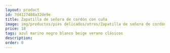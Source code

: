 ```yaml
---
layout: product
id: 7d4127488a32de9e
title: Zapatilla de señora de cordón con cuña
image: img/productos/pies delicados/otros/Zapatilla de señora de cordón con cuña=18=azul marino negro blanco beige verano clásicos.webp
price: 18
tags: azul marino negro blanco beige verano clásicos
description: 
order: 0
---
```

